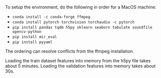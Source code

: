 To setup the environment, do the following in order for a MacOS machine:
- `conda install -c conda-forge ffmpeg`
- `conda install pytorch torchvision torchaudio -c pytorch`
- `pip install pandas tqdm h5py sklearn seaborn tabulate soundfile opencv-python`
- `pip install mir_eval`
- `pip install pyyaml`

The ordering can resolve conflicts from the ffmpeg installation.

Loading the train dataset features into memory from the h5py file takes about 5 minutes.
Loading the validation features into memory takes about 30s.


